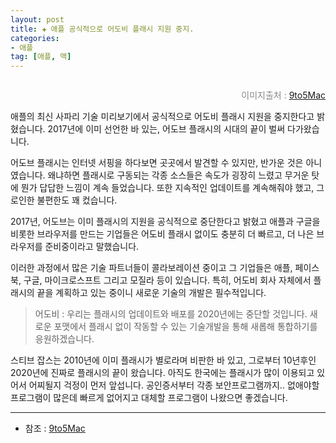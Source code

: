 ```yaml
---  
layout: post  
title: ✚ 애플 공식적으로 어도비 플래시 지원 중지.
categories:
- 애플
tag: [애플, 맥]
---  
```

<div class="markdown-image">
<img src="/assets/article_images/2020-01-27-flash/1.jpg" alt="" align="middle"/><p style="text-align:right;  color:#878787"> 이미지출처 : <a href="https://9to5mac.com/2017/07/25/adobe-flash-dead/"> 9to5Mac </a></p> </div>

<p class="drop-korean">
애플의 최신 사파리 기술 미리보기에서 공식적으로 어도비 플래시 지원을 중지한다고 밝혔습니다. 2017년에 이미 선언한 바 있는, 어도브 플래시의 시대의 끝이 벌써 다가왔습니다.
</p>

어도브 플래시는 인터넷 서핑을 하다보면 곳곳에서 발견할 수 있지만, 반가운 것은 아니였습니다. 왜냐하면 플래시로 구동되는 각종 소스들은 속도가 굉장히 느렸고 무거운 탓에 뭔가 답답한 느낌이 계속 들었습니다. 또한 지속적인 업데이트를 계속해줘야 했고, 그로인한 불편한도 꽤 컸습니다.

2017년, 어도브는 이미 플래시의 지원을 공식적으로 중단한다고 밝혔고 애플과 구글을 비롯한 브라우저를 만드는 기업들은 어도비 플래시 없이도 충분히 더 빠르고, 더 나은 브라우저를 준비중이라고 말했습니다.

이러한 과정에서 많은 기술 파트너들이 콜라보레이션 중이고 그 기업들은 애플, 페이스북, 구글, 마이크로스프트 그리고 모질라 등이 있습니다. 특히, 어도비 회사 자체에서 플래시의 끝을 계획하고 있는 중이니 새로운 기술의 개발은 필수적입니다.

> 어도비 : 우리는 플래시의 업데이트와 배포를 2020년에는 중단할 것입니다. 새로운 포맷에서 플래시 없이 작동할 수 있는 기술개발을 통해 새롭해 통합하기를 응원하겠습니다.

스티브 잡스는 2010년에 이미 플래시가 별로라며 비판한 바 있고, 그로부터 10년후인 2020년에 진짜로 플래시의 끝이 왔습니다. 아직도 한국에는 플래시가 많이 이용되고 있어서 어찌될지 걱정이 먼저 앞섭니다. 공인증서부터 각종 보안프로그램까지.. 없애야할 프로그램이 많은데 빠르게 없어지고 대체할 프로그램이 나왔으면 좋겠습니다.

---

* 참조 : [9to5Mac](https://9to5mac.com/2017/07/25/adobe-flash-dead/)
